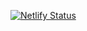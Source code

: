 [![Netlify Status](https://api.netlify.com/api/v1/badges/95054449-025e-40ab-be4d-85d015584ecd/deploy-status)](https://app.netlify.com/projects/fascinating-peony-9f7402/deploys)
